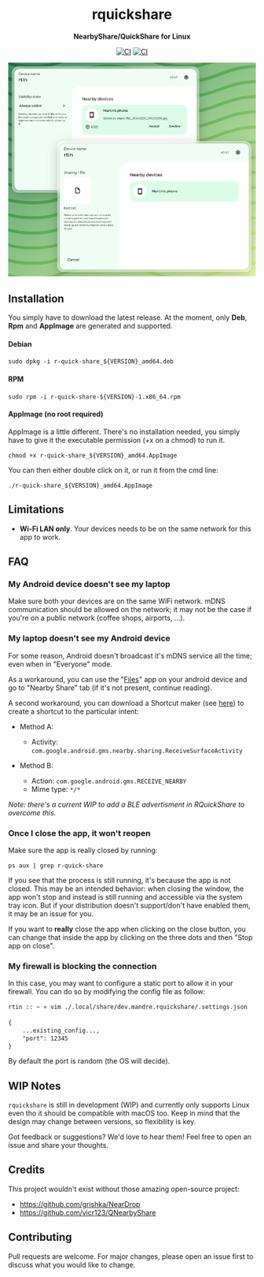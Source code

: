 <div align="center">
  <h1>rquickshare</h1>

  <p>
    <strong>NearbyShare/QuickShare for Linux</strong>
  </p>
  <p>

[![CI](https://github.com/Martichou/rquickshare/actions/workflows/build_ubuntu.yml/badge.svg)](https://github.com/Martichou/rquickshare/actions)
[![CI](https://github.com/Martichou/rquickshare/actions/workflows/lint.yml/badge.svg)](https://github.com/Martichou/rquickshare/actions)

  </p>
</div>

![demo image](.github/demo.png)

Installation
--------------------------

You simply have to download the latest release.
At the moment, only **Deb**, **Rpm** and **AppImage** are generated and supported.

#### Debian

```
sudo dpkg -i r-quick-share_${VERSION}_amd64.deb
```

#### RPM

```
sudo rpm -i r-quick-share-${VERSION}-1.x86_64.rpm

```

#### AppImage (no root required)

AppImage is a little different. There's no installation needed, you simply have to give it the executable permission (+x on a chmod) to run it.

```
chmod +x r-quick-share_${VERSION}_amd64.AppImage
```

You can then either double click on it, or run it from the cmd line:

```
./r-quick-share_${VERSION}_amd64.AppImage
```

Limitations
--------------------------

- **Wi-Fi LAN only**. Your devices needs to be on the same network for this app to work.

FAQ
--------------------------

### My Android device doesn't see my laptop

Make sure both your devices are on the same WiFi network. mDNS communication should be allowed on the network; it may not be the case if you're on a public network (coffee shops, airports, ...).

### My laptop doesn't see my Android device

For some reason, Android doesn't broadcast it's mDNS service all the time; even when in "Everyone" mode.

As a workaround, you can use the "[Files](https://play.google.com/store/apps/details?id=com.google.android.apps.nbu.files)" app on your android device and go to "Nearby Share" tab (if it's not present, continue reading).

A second workaround, you can download a Shortcut maker (see [here](https://xdaforums.com/t/how-to-manually-create-a-homescreen-shortcut-to-a-known-unique-android-activity.4336833)) to create a shortcut to the particular intent:

- Method A:
	- Activity: `com.google.android.gms.nearby.sharing.ReceiveSurfaceActivity`

- Method B:
	- Action: `com.google.android.gms.RECEIVE_NEARBY`
	- Mime type: `*/*`

_Note: there's a current WIP to add a BLE advertisment in RQuickShare to overcome this._

### Once I close the app, it won't reopen

Make sure the app is really closed by running:
```
ps aux | grep r-quick-share
```
If you see that the process is still running, it's because the app is not closed. This may be an intended behavior: when closing the window, the app won't stop and instead is still running and accessible via the system tray icon. But if your distribution doesn't support/don't have enabled them, it may be an issue for you.

If you want to **really** close the app when clicking on the close button, you can change that inside the app by clicking on the three dots and then "Stop app on close".

### My firewall is blocking the connection

In this case, you may want to configure a static port to allow it in your firewall. You can do so by modifying the config file as follow:

```
rtin :: ~ » vim ./.local/share/dev.mandre.rquickshare/.settings.json

{
	...existing_config...,
	"port": 12345
}
```

By default the port is random (the OS will decide).

WIP Notes
--------------------------

`rquickshare` is still in development (WIP) and currently only supports Linux even tho it should be compatible with macOS too. Keep in mind that the design may change between versions, so flexibility is key.

Got feedback or suggestions? We'd love to hear them! Feel free to open an issue and share your thoughts.


Credits
--------------------------

This project wouldn't exist without those amazing open-source project:

- https://github.com/grishka/NearDrop
- https://github.com/vicr123/QNearbyShare


Contributing
--------------------------

Pull requests are welcome. For major changes, please open an issue first to discuss what you would like to change.
